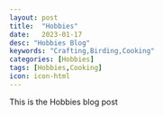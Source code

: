 ```yaml
---
layout: post
title:  "Hobbies"
date:   2023-01-17
desc: "Hobbies Blog"
keywords: "Crafting,Birding,Cooking"
categories: [Hobbies]
tags: [Hobbies,Cooking]
icon: icon-html
---
```


This is the Hobbies blog post
